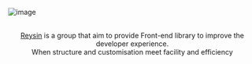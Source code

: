 ![image](https://github.com/user-attachments/assets/d0648aa5-b95d-4cd7-83b7-f7456321c64b)

<p align="center">
  <br/>
  <a href="http://reysin.fr/">Reysin</a> is a group that aim to provide Front-end library to improve the developer experience.
  <br/>
  When structure and customisation meet facility and efficiency
  <br/><br/>
</p>
